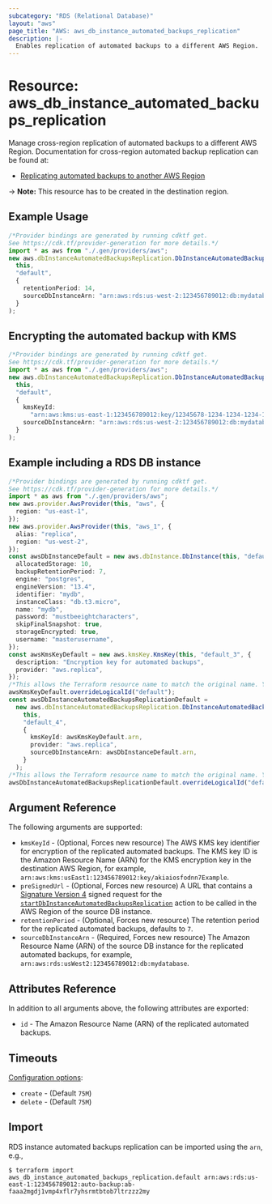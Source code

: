 ```yaml
---
subcategory: "RDS (Relational Database)"
layout: "aws"
page_title: "AWS: aws_db_instance_automated_backups_replication"
description: |-
  Enables replication of automated backups to a different AWS Region.
---
```


# Resource: aws\_db\_instance\_automated\_backups\_replication

Manage cross-region replication of automated backups to a different AWS Region. Documentation for cross-region automated backup replication can be found at:

* [Replicating automated backups to another AWS Region](https://docs.aws.amazon.com/AmazonRDS/latest/UserGuide/USER_ReplicateBackups.html)

\-> **Note:** This resource has to be created in the destination region.

## Example Usage

```typescript
/*Provider bindings are generated by running cdktf get.
See https://cdk.tf/provider-generation for more details.*/
import * as aws from "./.gen/providers/aws";
new aws.dbInstanceAutomatedBackupsReplication.DbInstanceAutomatedBackupsReplication(
  this,
  "default",
  {
    retentionPeriod: 14,
    sourceDbInstanceArn: "arn:aws:rds:us-west-2:123456789012:db:mydatabase",
  }
);

```

## Encrypting the automated backup with KMS

```typescript
/*Provider bindings are generated by running cdktf get.
See https://cdk.tf/provider-generation for more details.*/
import * as aws from "./.gen/providers/aws";
new aws.dbInstanceAutomatedBackupsReplication.DbInstanceAutomatedBackupsReplication(
  this,
  "default",
  {
    kmsKeyId:
      "arn:aws:kms:us-east-1:123456789012:key/12345678-1234-1234-1234-123456789012",
    sourceDbInstanceArn: "arn:aws:rds:us-west-2:123456789012:db:mydatabase",
  }
);

```

## Example including a RDS DB instance

```typescript
/*Provider bindings are generated by running cdktf get.
See https://cdk.tf/provider-generation for more details.*/
import * as aws from "./.gen/providers/aws";
new aws.provider.AwsProvider(this, "aws", {
  region: "us-east-1",
});
new aws.provider.AwsProvider(this, "aws_1", {
  alias: "replica",
  region: "us-west-2",
});
const awsDbInstanceDefault = new aws.dbInstance.DbInstance(this, "default", {
  allocatedStorage: 10,
  backupRetentionPeriod: 7,
  engine: "postgres",
  engineVersion: "13.4",
  identifier: "mydb",
  instanceClass: "db.t3.micro",
  name: "mydb",
  password: "mustbeeightcharacters",
  skipFinalSnapshot: true,
  storageEncrypted: true,
  username: "masterusername",
});
const awsKmsKeyDefault = new aws.kmsKey.KmsKey(this, "default_3", {
  description: "Encryption key for automated backups",
  provider: "aws.replica",
});
/*This allows the Terraform resource name to match the original name. You can remove the call if you don't need them to match.*/
awsKmsKeyDefault.overrideLogicalId("default");
const awsDbInstanceAutomatedBackupsReplicationDefault =
  new aws.dbInstanceAutomatedBackupsReplication.DbInstanceAutomatedBackupsReplication(
    this,
    "default_4",
    {
      kmsKeyId: awsKmsKeyDefault.arn,
      provider: "aws.replica",
      sourceDbInstanceArn: awsDbInstanceDefault.arn,
    }
  );
/*This allows the Terraform resource name to match the original name. You can remove the call if you don't need them to match.*/
awsDbInstanceAutomatedBackupsReplicationDefault.overrideLogicalId("default");

```

## Argument Reference

The following arguments are supported:

* `kmsKeyId` - (Optional, Forces new resource) The AWS KMS key identifier for encryption of the replicated automated backups. The KMS key ID is the Amazon Resource Name (ARN) for the KMS encryption key in the destination AWS Region, for example, `arn:aws:kms:usEast1:123456789012:key/akiaiosfodnn7Example`.
* `preSignedUrl` - (Optional, Forces new resource) A URL that contains a [Signature Version 4](https://docs.aws.amazon.com/general/latest/gr/signature-version-4.html) signed request for the [`startDbInstanceAutomatedBackupsReplication`](https://docs.aws.amazon.com/AmazonRDS/latest/APIReference/API_StartDBInstanceAutomatedBackupsReplication.html) action to be called in the AWS Region of the source DB instance.
* `retentionPeriod` - (Optional, Forces new resource) The retention period for the replicated automated backups, defaults to `7`.
* `sourceDbInstanceArn` - (Required, Forces new resource) The Amazon Resource Name (ARN) of the source DB instance for the replicated automated backups, for example, `arn:aws:rds:usWest2:123456789012:db:mydatabase`.

## Attributes Reference

In addition to all arguments above, the following attributes are exported:

* `id` - The Amazon Resource Name (ARN) of the replicated automated backups.

## Timeouts

[Configuration options](https://developer.hashicorp.com/terraform/language/resources/syntax#operation-timeouts):

* `create` - (Default `75M`)
* `delete` - (Default `75M`)

## Import

RDS instance automated backups replication can be imported using the `arn`, e.g.,

```console
$ terraform import aws_db_instance_automated_backups_replication.default arn:aws:rds:us-east-1:123456789012:auto-backup:ab-faaa2mgdj1vmp4xflr7yhsrmtbtob7ltrzzz2my
```

